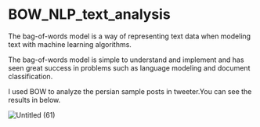 # BOW_NLP_text_analysis

The bag-of-words model is a way of representing text data when modeling text with machine learning algorithms.

The bag-of-words model is simple to understand and implement and has seen great success in problems such as language modeling and document classification.

I used BOW to analyze the persian sample posts in tweeter.You can see the results in below.

![Untitled (61)](https://github.com/rezaanalytics11/BOW_NLP_text_analysis/assets/105513524/89b2247c-ac07-4a3b-bb1b-8c085f83c15d)
